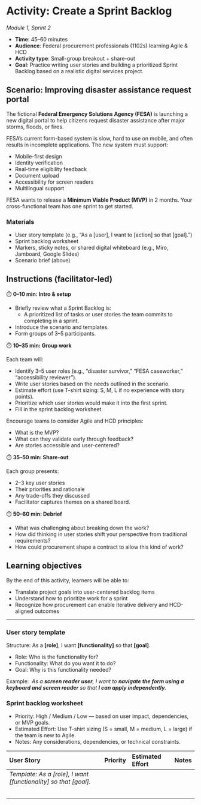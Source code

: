 # Activity: Create a Sprint Backlog
_Module 1, Sprint 2_

- **Time**: 45–60 minutes 
- **Audience**: Federal procurement professionals (1102s) learning Agile & HCD 
- **Activity type**: Small-group breakout + share-out 
- **Goal**: Practice writing user stories and building a prioritized Sprint Backlog based on a realistic digital services project.

## Scenario: Improving disaster assistance request portal
The fictional **Federal Emergency Solutions Agency (FESA)** is launching a new digital portal to help citizens request disaster assistance after major storms, floods, or fires.

FESA’s current form-based system is slow, hard to use on mobile, and often results in incomplete applications. The new system must support:
- Mobile-first design
- Identity verification
- Real-time eligibility feedback
- Document upload
- Accessibility for screen readers
- Multilingual support 

FESA wants to release a **Minimum Viable Product (MVP)** in 2 months. Your cross-functional team has one sprint to get started.

### Materials
- User story template (e.g., “As a [user], I want to [action] so that [goal].”)
- Sprint backlog worksheet
- Markers, sticky notes, or shared digital whiteboard (e.g., Miro, Jamboard, Google Slides)
- Scenario brief (above)

## Instructions (facilitator-led)
⏱️ **0–10 min: Intro & setup**
- Briefly review what a Sprint Backlog is:
    - A prioritized list of tasks or user stories the team commits to completing in a sprint.
- Introduce the scenario and templates.
- Form groups of 3–5 participants. 

⏱️ **10–35 min: Group work**

Each team will:
- Identify 3–5 user roles (e.g., “disaster survivor,” “FESA caseworker,” “accessibility reviewer”).
- Write user stories based on the needs outlined in the scenario.
- Estimate effort (use T-shirt sizing: S, M, L if no experience with story points).
- Prioritize which user stories would make it into the first sprint.
- Fill in the sprint backlog worksheet. 

Encourage teams to consider Agile and HCD principles:
- What is the MVP?
- What can they validate early through feedback?
- Are stories accessible and user-centered? 

⏱️ **35–50 min: Share-out**

Each group presents:
- 2–3 key user stories
- Their priorities and rationale
- Any trade-offs they discussed
- Facilitator captures themes on a shared board. 

⏱️ **50–60 min: Debrief**
- What was challenging about breaking down the work?
- How did thinking in user stories shift your perspective from traditional requirements?
- How could procurement shape a contract to allow this kind of work? 

## Learning objectives
By the end of this activity, learners will be able to:
- Translate project goals into user-centered backlog items
- Understand how to prioritize work for a sprint
- Recognize how procurement can enable iterative delivery and HCD-aligned outcomes


___________________________________________


### User story template
Structure: As a **[role]**, I want **[functionality]** so that **[goal]**.
- Role: Who is the functionality for?
- Functionality: What do you want it to do?
- Goal: Why is this functionality needed?

Example: 
_As a **screen reader user**, I want to **navigate the form using a keyboard and screen reader** so that **I can apply independently**._

### Sprint backlog worksheet 
- Priority: High / Medium / Low — based on user impact, dependencies, or MVP goals.
- Estimated Effort: Use T-shirt sizing (S = small, M = medium, L = large) if the team is new to Agile.
- Notes: Any considerations, dependencies, or technical constraints.

| User Story | Priority | Estimated Effort | Notes
| :---- | :---- | :---- | :---- |
| _Template: As a [role], I want [functionality] so that [goal]._ | |  | |  | |  |
|  | |  | |  | |  |
|  | |  | |  | |  |
|  | |  | |  | |  |
|  | |  | |  | |  |
|  | |  | |  | |  |

